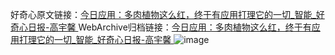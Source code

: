 好奇心原文链接：[今日应用：多肉植物这么红，终于有应用打理它的一切_智能_好奇心日报-高宇馨 ](https://www.qdaily.com/articles/10545.html)
WebArchive归档链接：[今日应用：多肉植物这么红，终于有应用打理它的一切_智能_好奇心日报-高宇馨 ](http://web.archive.org/web/20170704072211/http://www.qdaily.com/articles/10545.html)
![image](http://ww3.sinaimg.cn/large/007d5XDply1g3wfnrzn0wj30u03lz4qp)